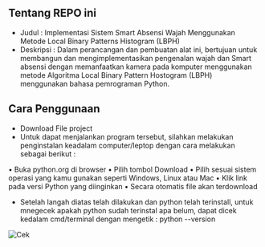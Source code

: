 ## Tentang REPO ini

- Judul     : Implementasi Sistem Smart Absensi Wajah Menggunakan Metode Local Binary Patterns Histogram (LBPH)
- Deskripsi : Dalam perancangan dan pembuatan alat ini, bertujuan untuk membangun dan mengimplementasikan pengenalan wajah dan Smart absensi dengan memanfaatkan kamera pada komputer menggunakan metode Algoritma Local Binary Pattern Hostogram (LBPH) menggunakan bahasa pemrograman Python.

## Cara Penggunaan

- Download File project
- Untuk dapat menjalankan program tersebut, silahkan melakukan penginstalan keadalam computer/leptop dengan cara melakukan
sebagai berikut :

• Buka python.org di browser
• Pilih tombol Download
• Pilih sesuai sistem operasi yang kamu gunakan seperti Windows, Linux atau Mac
• Klik link pada versi Python yang diinginkan
• Secara otomatis file akan terdownload

- Setelah langah diatas telah dilakukan dan python telah terinstall, untuk mnegecek apakah python sudah terinstal apa belum, dapat dicek kedalam cmd/terminal dengan mengetik : python --version
  
![Cek](images/contoh.png)



